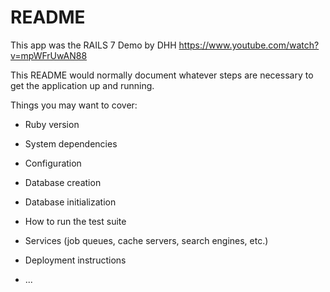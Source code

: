 # README

This app was the RAILS 7 Demo by DHH
https://www.youtube.com/watch?v=mpWFrUwAN88


This README would normally document whatever steps are necessary to get the
application up and running.

Things you may want to cover:

* Ruby version

* System dependencies

* Configuration

* Database creation

* Database initialization

* How to run the test suite

* Services (job queues, cache servers, search engines, etc.)

* Deployment instructions

* ...
